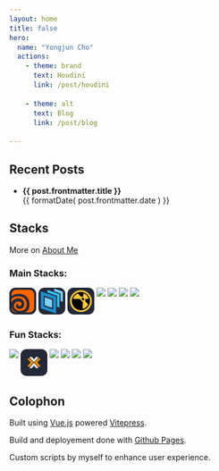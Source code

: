 ```yaml
---
layout: home
title: false
hero:
  name: "Yongjun Cho"
  actions:
    - theme: brand
      text: Houdini
      link: /post/houdini
      
    - theme: alt
      text: Blog
      link: /post/blog

---
```



<script setup>
import { data as posts } from './posts.data'
import formatDate from '/.vitepress/theme/utils/formatDate';
</script>

## Recent Posts

<ul>
  <li v-for="post of posts.slice(0,5)">
      <strong><a :href="post.url">{{ post.frontmatter.title }}</a></strong><br/>
      <span>{{ formatDate( post.frontmatter.date ) }}</span>
  </li>
</ul>

## Stacks

More on [About Me](about.md)

### Main Stacks:
<p align="left" style="display: flex; gap: 4px; flex-wrap: wrap;">
  <a href="#" style="display: block; word-break: break-word;"><img src="/assets/icon/houdini.svg" width="48" height="48"/></a>
  <a href="#" style="display: block; word-break: break-word;"><img src="/assets/icon/usd.svg" width="48" height="48"/></a>
  <a href="#" style="display: block; word-break: break-word;"><img src="/assets/icon/nuke.svg" width="48" height="48"/></a>
  <a href="#" style="display: block; word-break: break-word;"><img src="https://skillicons.dev/icons?i=py&theme=dark" /></a>
  <a href="#" style="display: block; word-break: break-word;"><img src="https://skillicons.dev/icons?i=qt&theme=dark" /></a>
  <a href="#" style="display: block; word-break: break-word;"><img src="https://skillicons.dev/icons?i=linux&theme=dark"/></a>
  <a href="#" style="display: block; word-break: break-word;"><img src="https://skillicons.dev/icons?i=git&theme=dark"/></a>
</p>

### Fun Stacks:

<p align="left" style="display: flex; gap: 4px; flex-wrap: wrap;">
  <a href="#" style="display: block; word-break: break-word;"><img src="https://skillicons.dev/icons?i=vite&theme=dark"/></a>
  <a href="#" style="display: block; word-break: break-word;"><img src="/assets/icon/proxmox.svg" width="48" height="48"/></a>
  <a href="#" style="display: block; word-break: break-word;"><img src="https://skillicons.dev/icons?i=vscode&theme=dark"/></a>
  <a href="#" style="display: block; word-break: break-word;"><img src="https://skillicons.dev/icons?i=vim&theme=dark"/></a>
  <a href="#" style="display: block; word-break: break-word;"><img src="https://skillicons.dev/icons?i=docker&theme=dark"/></a>
  <a href="#" style="display: block; word-break: break-word;"><img src="https://skillicons.dev/icons?i=obsidian&theme=dark"/></a>
</p>


## Colophon

Built using [Vue.js](https://vuejs.org) powered [Vitepress](https://vitepress.dev).

Build and deployement done with [Github Pages](https://pages.github.com).

Custom scripts by myself to enhance user experience. 


